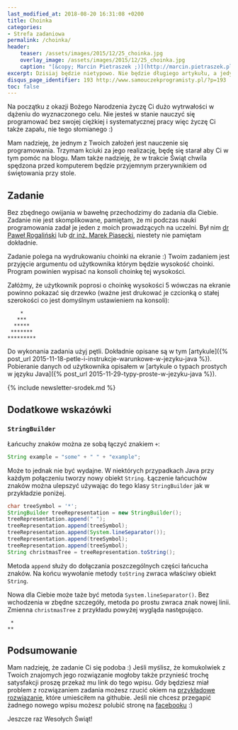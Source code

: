 ```yaml
---
last_modified_at: 2018-08-20 16:31:08 +0200
title: Choinka
categories:
- Strefa zadaniowa
permalink: /choinka/
header:
    teaser: /assets/images/2015/12/25_choinka.jpg
    overlay_image: /assets/images/2015/12/25_choinka.jpg
    caption: "[&copy; Marcin Pietraszek ;)](http://marcin.pietraszek.pl)"
excerpt: Dzisiaj będzie nietypowo. Nie będzie długiego artykułu, a jedynie życzenia i zadanie dla Ciebie. Przemycę też trochę informacji o wydajnym łączeniu łańcuchów znaków w języku Java.
disqus_page_identifier: 193 http://www.samouczekprogramisty.pl/?p=193
toc: false
---
```


Na początku z okazji Bożego Narodzenia życzę Ci dużo wytrwałości w dążeniu do wyznaczonego celu. Nie jesteś w stanie nauczyć się programować bez swojej ciężkiej i systematycznej pracy więc życzę Ci także zapału, nie tego słomianego :)

Mam nadzieję, że jednym z Twoich założeń jest nauczenie się programowania. Trzymam kciuki za jego realizację, będę się starał aby Ci w tym pomóc na blogu. Mam także nadzieję, że w trakcie Świąt chwila spędzona przed komputerem będzie przyjemnym przerywnikiem od świętowania przy stole.

## Zadanie
  
Bez zbędnego owijania w bawełnę przechodzimy do zadania dla Ciebie. Zadanie nie jest skomplikowane, pamiętam, że mi podczas nauki programowania zadał je jeden z moich prowadzących na uczelni. Był nim [dr Paweł Rogaliński](http://pawel.rogalinski.staff.iiar.pwr.wroc.pl) lub [dr inż. Marek Piasecki](http://marek.piasecki.staff.iiar.pwr.wroc.pl), niestety nie pamiętam dokładnie.

Zadanie polega na wydrukowaniu choinki na ekranie :) Twoim zadaniem jest przyjęcie argumentu od użytkownika którym będzie wysokość choinki. Program powinien wypisać na konsoli choinkę tej wysokości.

Załóżmy, że użytkownik poprosi o choinkę wysokości 5 wówczas na ekranie powinno pokazać się drzewko (ważne jest drukować je czcionką o stałej szerokości co jest domyślnym ustawieniem na konsoli):


        *
       ***
      *****
     *******
    *********
  
Do wykonania zadania użyj pętli. Dokładnie opisane są w tym [artykule]({% post_url 2015-11-18-petle-i-instrukcje-warunkowe-w-jezyku-java %}). Pobieranie danych od użytkownika opisałem w [artykule o typach prostych w języku Java]({% post_url 2015-11-29-typy-proste-w-jezyku-java %}).

{% include newsletter-srodek.md %}

## Dodatkowe wskazówki

### `StringBuilder`
  
Łańcuchy znaków można ze sobą łączyć znakiem `+`:

```java
String example = "some" + " " + "example";
```
  
Może to jednak nie być wydajne. W niektórych przypadkach Java przy każdym połączeniu tworzy nowy obiekt `String`. Łączenie łańcuchów znaków można ulepszyć używając do tego klasy `StringBuilder` jak w przykładzie poniżej.

```java
char treeSymbol = '*';
StringBuilder treeRepresentation = new StringBuilder();
treeRepresentation.append(" ");
treeRepresentation.append(treeSymbol);
treeRepresentation.append(System.lineSeparator());
treeRepresentation.append(treeSymbol);
treeRepresentation.append(treeSymbol);
String christmasTree = treeRepresentation.toString();
```
  
Metoda `append` służy do dołączania poszczególnych części łańcucha znaków. Na końcu wywołanie metody `toString` zwraca właściwy obiekt `String`.

Nowa dla Ciebie może taże być metoda `System.lineSeparator()`. Bez wchodzenia w zbędne szczegóły, metoda po prostu zwraca znak nowej linii. Zmienna `christmasTree` z przykładu powyżej wygląda następująco.

     *
    **

## Podsumowanie
  
Mam nadzieję, że zadanie Ci się podoba :) Jeśli myślisz, że komukolwiek z Twoich znajomych jego rozwiązanie mogłoby także przynieść trochę satysfakcji proszę przekaż mu link do tego wpisu. Gdy będziesz miał problem z rozwiązaniem zadania możesz rzucić okiem na [przykładowe rozwiązanie](https://github.com/SamouczekProgramisty/StrefaZadaniowaSamouka/tree/master/02_christmas_tree/src/main/java/pl/samouczekprogramisty/szs/ChristmasTree.java), które umieściłem na githubie. Jeśli nie chcesz przegapić żadnego nowego wpisu możesz polubić stronę na [facebooku](https://facebook.com/SamouczekProgramisty) :)

Jeszcze raz Wesołych Świąt!

